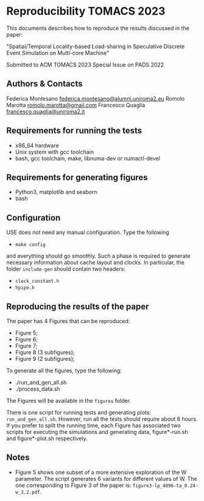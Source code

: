 Reproducibility TOMACS 2023
===========================

This documents describes how to reproduce the results discussed in the paper:

"Spatial/Temporal Locality-based Load-sharing in Speculative
Discrete Event Simulation on Multi-core Machine"

Submitted to ACM TOMACS 2023 Special Issue on PADS 2022



Authors & Contacts
------------------

Federica Montesano <federica.montesano@alumni.uniroma2.eu>
Romolo Marotta <romolo.marotta@gmail.com>
Francesco Quaglia <francesco.quaglia@uniroma2.it>

Requirements for running the tests
----------------------------------

* x86_64 hardware
* Unix system with gcc toolchain
* bash, gcc toolchain, make, libnuma-dev or numactl-devel

Requirements for generating figures
-----------------------------------

* Python3, matplotlib and seaborn
* bash


Configuration
-------------

USE does not need any manual configuration. Type the following

* `make config`

and everything should go smoothly.
Such a phase is required to generate necessary information about cache layout and clocks.
In particular, the folder `include-gen` should contain two headers:

  * `clock_constant.h`
  * `hpipe.h`


Reproducing the results of the paper
------------------------------------

The paper has 4 Figures that can be reproduced:

* Figure 5;
* Figure 6;
* Figure 7;
* Figure 8 (3 subfigures);
* Figure 9 (2 subfigures);

To generate all the figures, type the following:

* ./run_and_gen_all.sh
* ./process_data.sh

The Figures will be available in the `figures` folder.

There is one script for running tests and generating plots: `run_and_gen_all.sh`.
However, run all the tests should require about 8 hours.
If you prefer to split the running time, each Figure has associated two scripts for executing the simulations and generating data,  figure*-run.sh and figure*-plot.sh respectively.

Notes
-----

* Figure 5 shows one subset of a more extensive exploration of the W parameter. The script generates 6 variants for different values of W. The one corresponding to Figure 3 of the paper is: `figure3-lp_4096-ta_0.24-w_3.2.pdf`. 

